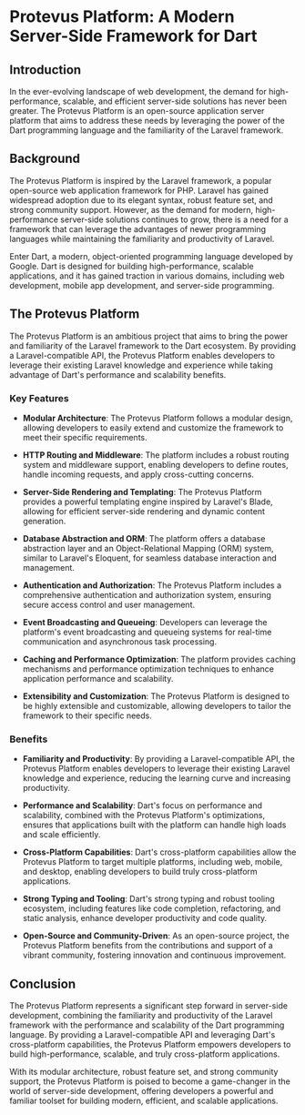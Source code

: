 # Protevus Platform: A Modern Server-Side Framework for Dart

## Introduction

In the ever-evolving landscape of web development, the demand for high-performance, scalable, and efficient server-side solutions has never been greater. The Protevus Platform is an open-source application server platform that aims to address these needs by leveraging the power of the Dart programming language and the familiarity of the Laravel framework.

## Background

The Protevus Platform is inspired by the Laravel framework, a popular open-source web application framework for PHP. Laravel has gained widespread adoption due to its elegant syntax, robust feature set, and strong community support. However, as the demand for modern, high-performance server-side solutions continues to grow, there is a need for a framework that can leverage the advantages of newer programming languages while maintaining the familiarity and productivity of Laravel.

Enter Dart, a modern, object-oriented programming language developed by Google. Dart is designed for building high-performance, scalable applications, and it has gained traction in various domains, including web development, mobile app development, and server-side programming.

## The Protevus Platform

The Protevus Platform is an ambitious project that aims to bring the power and familiarity of the Laravel framework to the Dart ecosystem. By providing a Laravel-compatible API, the Protevus Platform enables developers to leverage their existing Laravel knowledge and experience while taking advantage of Dart's performance and scalability benefits.

### Key Features

- **Modular Architecture**: The Protevus Platform follows a modular design, allowing developers to easily extend and customize the framework to meet their specific requirements.

- **HTTP Routing and Middleware**: The platform includes a robust routing system and middleware support, enabling developers to define routes, handle incoming requests, and apply cross-cutting concerns.

- **Server-Side Rendering and Templating**: The Protevus Platform provides a powerful templating engine inspired by Laravel's Blade, allowing for efficient server-side rendering and dynamic content generation.

- **Database Abstraction and ORM**: The platform offers a database abstraction layer and an Object-Relational Mapping (ORM) system, similar to Laravel's Eloquent, for seamless database interaction and management.

- **Authentication and Authorization**: The Protevus Platform includes a comprehensive authentication and authorization system, ensuring secure access control and user management.

- **Event Broadcasting and Queueing**: Developers can leverage the platform's event broadcasting and queueing systems for real-time communication and asynchronous task processing.

- **Caching and Performance Optimization**: The platform provides caching mechanisms and performance optimization techniques to enhance application performance and scalability.

- **Extensibility and Customization**: The Protevus Platform is designed to be highly extensible and customizable, allowing developers to tailor the framework to their specific needs.

### Benefits

- **Familiarity and Productivity**: By providing a Laravel-compatible API, the Protevus Platform enables developers to leverage their existing Laravel knowledge and experience, reducing the learning curve and increasing productivity.

- **Performance and Scalability**: Dart's focus on performance and scalability, combined with the Protevus Platform's optimizations, ensures that applications built with the platform can handle high loads and scale efficiently.

- **Cross-Platform Capabilities**: Dart's cross-platform capabilities allow the Protevus Platform to target multiple platforms, including web, mobile, and desktop, enabling developers to build truly cross-platform applications.

- **Strong Typing and Tooling**: Dart's strong typing and robust tooling ecosystem, including features like code completion, refactoring, and static analysis, enhance developer productivity and code quality.

- **Open-Source and Community-Driven**: As an open-source project, the Protevus Platform benefits from the contributions and support of a vibrant community, fostering innovation and continuous improvement.

## Conclusion

The Protevus Platform represents a significant step forward in server-side development, combining the familiarity and productivity of the Laravel framework with the performance and scalability of the Dart programming language. By providing a Laravel-compatible API and leveraging Dart's cross-platform capabilities, the Protevus Platform empowers developers to build high-performance, scalable, and truly cross-platform applications.

With its modular architecture, robust feature set, and strong community support, the Protevus Platform is poised to become a game-changer in the world of server-side development, offering developers a powerful and familiar toolset for building modern, efficient, and scalable applications.


